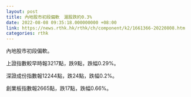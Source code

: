 ```yaml
---
layout: post
title: 內地股市初段偏軟　滬股跌約0.3%
date: 2022-08-08 09:35:18.000000000 +08:00
link: https://news.rthk.hk/rthk/ch/component/k2/1661366-20220808.htm
categories: rthk
---
```


內地股市初段偏軟。

上證指數較早時報3217點，跌9點，跌幅0.29%。

深證成份指數報12244點，跌24點，跌幅0.2%。

創業板指數報2665點，跌17點，跌幅0.66%。
